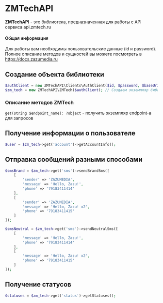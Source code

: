 # ZMTechAPI

**ZMTechAPI** - это библиотека, предназначенная для работы с API сервиса api.zmtech.ru

#### Общая информация
Для работы вам необходимы пользовательские данные (id и password).
Полное описание методов и сущностей вы можете посмотреть в https://docs.zazumedia.ru

## Создание объекта библиотеки
```php
$authClient = new ZMTechAPI\Clients\AuthClient($id, $password, $baseUri = 'https://api.zmtech.ru:7778/v1'); // Создаем клиента для последующих запросов
$zm_tech = new ZMTechAPI\ZMTech($authClient); // Создаем экземпляр библиотеки
```

### Описание методов ZMTech
``get(string $endpoint_name): ?object`` - получить экземпляр endpoint-a для запросов

## Получение информации о пользователе

```php
$user = $zm_tech->get('account')->getAccountInfo();
```

## Отправка сообщений разными способами

```php
$smsBrand = $zm_tech->get('sms')->sendBrandSms([
    [
        'sender' => 'ZAZUMEDIA',
        'message' => 'Hello, Zazu!',
        'phone' => '79183411414'
    ],
    [
        'sender' => 'ZAZUMEDIA',
        'message' => 'Hello, Zazu! x2',
        'phone' => '79183411415'
    ]
]);

$smsNeutral = $zm_tech->get('sms')->sendNeutralSms([
    [
        'message' => 'Hello, Zazu!',
        'phone' => '79183411414'
    ],
    [
        'message' => 'Hello, Zazu! x2',
        'phone' => '79183411415'
    ]
]);
```

## Получение статусов

```php
$statuses = $zm_tech->get('status')->getStatuses();
```
